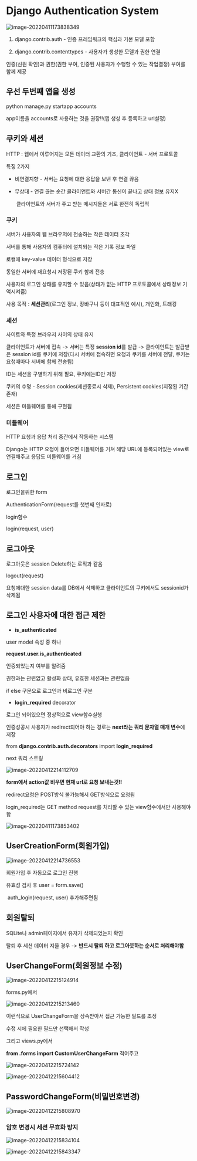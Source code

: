# Django Authentication System

![image-20220411173838349](C:/Users/%EC%98%A4%EC%A2%85%ED%98%81/AppData/Roaming/Typora/typora-user-images/image-20220411173838349.png)

1. django.contrib.auth - 인증 프레임워크의 핵심과 기본 모델 포함

2. django.contrib.contenttypes - 사용자가 생성한 모델과 권한 연결

인증(신원 확인)과 권한(권한 부여, 인증된 사용자가 수행할 수 있는 작업결정) 부여를 함께 제공



## 우선 두번째 앱을 생성

python manage.py startapp accounts

app이름을 accounts로 사용하는 것을 권장!!(앱 생성 후 등록하고 url설정)



## 쿠키와 세션

HTTP : 웹에서 이루어지는 모든 데이터 교환의 기초, 클라이언트 - 서버 프로토콜

특징 2가지

* 비연결지향 - 서버는 요청에 대한 응답을 보낸 후 연결 끊음

* 무상태 - 연결 끊는 순간 클라이언트와 서버간 통신이 끝나고 상태 정보 유지X 

  ​				클라이언트와 서버가 주고 받는 메시지들은 서로 완전히 독립적

### 쿠키

서버가 사용자의 웹 브라우저에 전송하는 작은 데이터 조각

서버를 통해 사용자의 컴퓨터에 설치되는 작은 기록 정보 파일

로컬에 key-value 데이터 형식으로 저장

동일한 서버에 재요청시 저장된 쿠키 함께 전송

사용자의 로그인 상태를 유지할 수 있음(상태가 없는 HTTP 프로토콜에서 상태정보 기억시켜줌)

사용 목적 : **세션관리**(로그인 정보, 장바구니 등이 대표적인 예시), 개인화, 트래킹



### 세션

사이트와 특정 브라우저 사이의 상태 유지

클라이언트가 서버에 접속 -> 서버는 특정 **session id**를 발급 -> 클라이언트는 발급받은 session id를 쿠키에 저장(다시 서버에 접속하면 요청과 쿠키를 서버에 전달, 쿠키는 요청때마다 서버에 함께 전송됨)

ID는 세션을 구별하기 위해 필요, 쿠키에는ID만 저장

쿠키의 수명 - Session cookies(세션종료시 삭제), Persistent cookies(지정된 기간 존재)

세션은 미들웨어를 통해 구현됨



### 미들웨어

HTTP 요청과 응답 처리 중간에서 작동하는 시스템

Django는 HTTP 요청이 들어오면 미들웨어를 거쳐 해당 URL에 등록되어있는 view로 연결해주고 응답도 미들웨어를 거침



## 로그인

로그인을위한 form 

AuthenticationForm(request를 첫번째 인자로)

login함수

login(request, user)



## 로그아웃

로그아웃은 session Delete하는 로직과 같음

logout(request)

요청에대한 session data를 DB에서 삭제하고 클라이언트의 쿠키에서도 sessionid가 삭제됨



## 로그인 사용자에 대한 접근 제한

* **is_authenticated**

user model 속성 중 하나

**request.user.is_authenticated**

인증되었는지 여부를 알려줌

권한과는 관련없고 활성화 상태, 유효한 세션과는 관련없음

if else 구문으로 로그인과 비로그인 구분

* **login_required** decorator

로그인 되어있으면 정상적으로 view함수실행

인증성공시 사용자가 redirect되어야 하는 경로는 **next라는 쿼리 문자열 매개 변수**에 저장

from **django.contrib.auth.decorators** import **login_required**

next 쿼리 스트링

![image-20220412214112709](C:/Users/%EC%98%A4%EC%A2%85%ED%98%81/AppData/Roaming/Typora/typora-user-images/image-20220412214112709.png)

**form에서 action값 비우면 현재 url로 요청 보내는것!!**

redirect요청은 POST방식 불가능해서 GET방식으로 요청됨

login_required는 GET method request를 처리할 수 있는 view함수에서만 사용해야함



![image-20220411173853402](C:/Users/%EC%98%A4%EC%A2%85%ED%98%81/AppData/Roaming/Typora/typora-user-images/image-20220411173853402.png)

## UserCreationForm(회원가입)

![image-20220412214736553](C:/Users/%EC%98%A4%EC%A2%85%ED%98%81/AppData/Roaming/Typora/typora-user-images/image-20220412214736553.png)

회원가입 후 자동으로 로그인 진행

유효성 검사 후 user = form.save()

​						auth_login(request, user)    추가해주면됨



## 회원탈퇴

SQLite나 admin페이지에서 유저가 삭제되었는지 확인

탈퇴 후 세션 데이터 지울 경우 -> **반드시 탈퇴 하고 로그아웃하는 순서로 처리해야함**



## UserChangeForm(회원정보 수정)

![image-20220412215124914](C:/Users/%EC%98%A4%EC%A2%85%ED%98%81/AppData/Roaming/Typora/typora-user-images/image-20220412215124914.png)

forms.py에서 

![image-20220412215213460](C:/Users/%EC%98%A4%EC%A2%85%ED%98%81/AppData/Roaming/Typora/typora-user-images/image-20220412215213460.png)

이런식으로 UserChangeForm을 상속받아서 접근 가능한 필드를 조정

수정 시에 필요한 필드만 선택해서 작성

그리고 views.py에서 

**from .forms import CustomUserChangeForm** 적어주고

![image-20220412215724142](C:/Users/%EC%98%A4%EC%A2%85%ED%98%81/AppData/Roaming/Typora/typora-user-images/image-20220412215724142.png)

![image-20220412215604412](C:/Users/%EC%98%A4%EC%A2%85%ED%98%81/AppData/Roaming/Typora/typora-user-images/image-20220412215604412.png)



## PasswordChangeForm(비밀번호변경)

![image-20220412215808970](C:/Users/%EC%98%A4%EC%A2%85%ED%98%81/AppData/Roaming/Typora/typora-user-images/image-20220412215808970.png)

### 암호 변경시 세션 무효화 방지

![image-20220412215834104](C:/Users/%EC%98%A4%EC%A2%85%ED%98%81/AppData/Roaming/Typora/typora-user-images/image-20220412215834104.png)

![image-20220412215843347](C:/Users/%EC%98%A4%EC%A2%85%ED%98%81/AppData/Roaming/Typora/typora-user-images/image-20220412215843347.png)